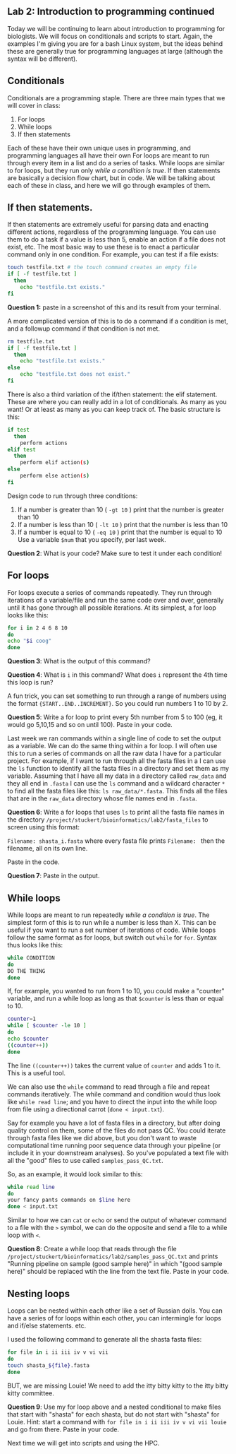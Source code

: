 ## Lab 2: Introduction to programming continued 

Today we will be continuing to learn about introduction to programming for biologists. We will focus on conditionals and scripts to start. Again, the examples I'm giving you are for a bash Linux system, but the ideas behind these are generally true for programming languages at large (although the syntax will be different).


## Conditionals

Conditionals are a programming staple. There are three main types that we will cover in class:

1. For loops
2. While loops
3. If then statements

Each of these have their own unique uses in programming, and programming languages all have their own
For loops are meant to run through every item in a list and do a series of tasks. While loops are similar to for loops, but they run only *while a condition is true*. If then statements are basically a decision flow chart, but in code. We will be talking about each of these in class, and here we will go through examples of them.

## If then statements.

If then statements are extremely useful for parsing data and enacting different actions, regardless of the programming language. You can use them to do a task if a value is less than 5, enable an action if a file does not exist, etc. The most basic way to use these is to enact a particular command only in one condition. For example, you can test if a file exists:

```bash
touch testfile.txt # the touch command creates an empty file
if [ -f testfile.txt ]
  then
    echo "testfile.txt exists."
fi
```

**Question 1:** paste in a screenshot of this and its result from your terminal.

A more complicated version of this is to do a command if a condition is met, and a followup command if that condition is not met.

```bash
rm testfile.txt
if [ -f testfile.txt ]
  then
    echo "testfile.txt exists."
else
    echo "testfile.txt does not exist."
fi
```

There is also a third variation of the if/then statement: the elif statement. These are where you can really add in a lot of conditionals. As many as you want! Or at least as many as you can keep track of. The basic structure is this:

```bash
if test
  then
    perform actions
elif test
  then
    perform elif action(s)
else
    perform else action(s)
fi
```

Design code to run through three conditions:
1. If a number is greater than 10 ( `-gt 10` ) print that the number is greater than 10
2. If a number is less than 10 ( `-lt 10` ) print that the number is less than 10
3. If a number is equal to 10 ( `-eq 10` ) print that the number is equal to 10
Use a variable `$num` that you specify, per last week.

**Question 2**: What is your code? Make sure to test it under each condition!

## For loops

For loops execute a series of commands repeatedly. They run through iterations of a variable/file and run the same code over and over, generally until it has gone through all possible iterations. At its simplest, a for loop looks like this:

```bash
for i in 2 4 6 8 10
do
echo "$i coog"
done
```

**Question 3**: What is the output of this command?

**Question 4**: What is `i` in this command? What does `i` represent the 4th time this loop is run?

A fun trick, you can set something to run through a range of numbers using the format `{START..END..INCREMENT}`. So you could run numbers 1 to 10 by 2.

**Question 5**: Write a for loop to print every 5th number from 5 to 100 (eg, it would go 5,10,15 and so on until 100). Paste in your code.

Last week we ran commands within a single line of code to set the output as a variable. We can do the same thing within a for loop. I will often use this to run a series of commands on all the raw data I have for a particular project. For example, if I want to run through all the fasta files in a I can use the `ls` function to identify all the fasta files in a directory and set them as my variable. Assuming that I have all my data in a directory called `raw_data` and they all end in `.fasta` I can use the `ls` command and a wildcard character `*` to find all the fasta files like this: `ls raw_data/*.fasta`. This finds all the files that are in the `raw_data` directory whose file names end in `.fasta`.

**Question 6**: Write a for loops that uses `ls` to print all the fasta file names in the directory `/project/stuckert/bioinformatics/lab2/fasta_files` to screen using this format:

`Filename: shasta_i.fasta` where every fasta file prints `Filename: ` then the filename, all on its own line.

Paste in the code. 

**Question 7**: Paste in the output.

## While loops

While loops are meant to run repeatedly *while a condition is true*. The simplest form of this is to run while  a number is less than X. This can be useful if you want to run a set number of iterations of code. While loops follow the same format as for loops, but switch out `while` for `for`. Syntax thus looks like this:

```bash
while CONDITION
do
DO THE THING
done
```

If, for example, you wanted to run from 1 to 10, you could make a "counter" variable, and run a while loop as long as that `$counter` is less than or equal to 10. 
```bash
counter=1
while [ $counter -le 10 ]
do
echo $counter
((counter++))
done
```

The line `((counter++))` takes the current value of `counter` and adds 1 to it. This is a useful tool.

We can also use the `while` command to read through a file and repeat commands iteratively. The while command and condition would thus look like `while read line`; and you have to direct the input into the while loop from file using a directional carrot (`done < input.txt`).

Say for example you have a lot of fasta files in a directory, but after doing quality control on them, some of the files do not pass QC. You could iterate through fasta files like we did above, but you don't want to waste computational time running poor sequence data through your pipeline (or include it in your downstream analyses). So you've populated a text file with all the "good" files to use called `samples_pass_QC.txt`.

So, as an example, it would look similar to this:

```bash
while read line
do
your fancy pants commands on $line here
done < input.txt
```

Similar to how we can `cat` or `echo` or send the output of whatever command to a file with the `>` symbol, we can do the opposite and send a file to a while loop with `<`.

**Question 8**: Create a while loop that reads through the file `/project/stuckert/bioinformatics/lab2/samples_pass_QC.txt` and prints "Running pipeline on sample (good sample here)" in which "(good sample here)" should be replaced wtih the line from the text file. Paste in your code.

## Nesting loops

Loops can be nested within each other like a set of Russian dolls. You can have a series of for loops within each other, you can intermingle for loops and if/else statements. etc. 

I used the following command to generate all the shasta fasta files:

```bash
for file in i ii iii iv v vi vii
do
touch shasta_${file}.fasta
done
```

BUT, we are missing Louie! We need to add the itty bitty kitty to the itty bitty kitty committee. 

**Question 9**: Use my for loop above and a nested conditional to make files that start with "shasta" for each shasta, but do not start with "shasta" for Louie. Hint: start a command with `for file in i ii iii iv v vi vii louie` and go from there. Paste in your code.



Next time we will get into scripts and using the HPC.
